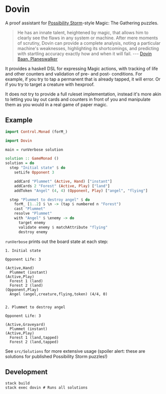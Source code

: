 # Dovin

A proof assistant for [Possibility
Storm](http://www.possibilitystorm.com/)-style Magic: The Gathering puzzles.

> He has an innate talent, heightened by magic, that allows him to clearly see
> the flaws in any system or machine. After mere moments of scrutiny, Dovin can
> provide a complete analysis, noting a particular machine's weaknesses,
> highlighting its shortcomings, and predicting with startling accuracy exactly
> how and when it will fail. --- [Dovin Baan, Planeswalker](https://magic.wizards.com/en/story/planeswalkers/dovin-baan)

It provides a haskell DSL for expressing Magic actions, with tracking of life and other
counters and validation of pre- and post- conditions. For example, if you try
to tap a permanent that is already tapped, it will error. Or if you try to
target a creature with hexproof.

It does not try to provide a full ruleset implementation, instead it's more
akin to letting you lay out cards and counters in front of you and manipulate
them as you would in a real game of paper magic.

## Example

``` haskell
import Control.Monad (forM_)

import Dovin

main = runVerbose solution

solution :: GameMonad ()
solution = do
  step "Initial state" $ do
    setLife Opponent 3

    addCard "Plummet" (Active, Hand) ["instant"]
    addCards 2 "Forest" (Active, Play) ["land"]
    addToken "Angel" (4, 4) (Opponent, Play) ["angel", "flying"]

  step "Plummet to destroy angel" $ do
    forM_ [1..2] $ \n -> (tap $ numbered n "Forest")
    cast "Plummet"
    resolve "Plummet"
    with "Angel" $ \enemy -> do
      target enemy
      validate enemy $ matchAttribute "flying"
      destroy enemy
```

`runVerbose` prints out the board state at each step:

    1. Initial state

    Opponent Life: 3

    (Active,Hand)
      Plummet (instant)
    (Active,Play)
      Forest 1 (land)
      Forest 2 (land)
    (Opponent,Play)
      Angel (angel,creature,flying,token) (4/4, 0)


    2. Plummet to destroy angel

    Opponent Life: 3

    (Active,Graveyard)
      Plummet (instant)
    (Active,Play)
      Forest 1 (land,tapped)
      Forest 2 (land,tapped)

See `src/Solutions` for more extensive usage (spoiler alert: these are
solutions for published Possibility Storm puzzles!)

## Development

    stack build
    stack exec dovin # Runs all solutions
